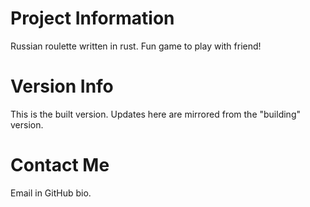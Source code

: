 # Project Information

Russian roulette written in rust. Fun game to play with friend!

# Version Info

This is the built version. Updates here are mirrored from the "building" version.

# Contact Me

Email in GitHub bio.
